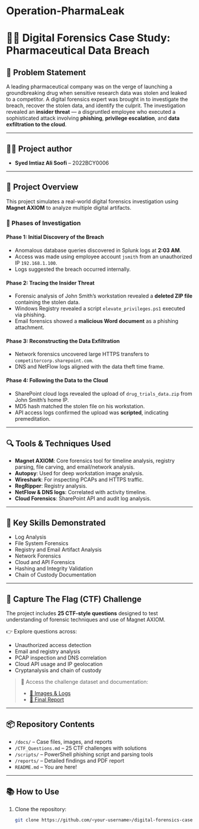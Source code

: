 # Operation-PharmaLeak

# 🕵️‍♂️ Digital Forensics Case Study: Pharmaceutical Data Breach

## 📌 Problem Statement

A leading pharmaceutical company was on the verge of launching a groundbreaking drug when sensitive research data was stolen and leaked to a competitor. A digital forensics expert was brought in to investigate the breach, recover the stolen data, and identify the culprit. The investigation revealed an **insider threat** — a disgruntled employee who executed a sophisticated attack involving **phishing**, **privilege escalation**, and **data exfiltration to the cloud**.

---

## 👨‍💻 Project author
- **Syed Imtiaz Ali Soofi** – 2022BCY0006  
---

## 📖 Project Overview

This project simulates a real-world digital forensics investigation using **Magnet AXIOM** to analyze multiple digital artifacts.

### 🧩 Phases of Investigation

#### Phase 1: Initial Discovery of the Breach
- Anomalous database queries discovered in Splunk logs at **2:03 AM**.
- Access was made using employee account `jsmith` from an unauthorized IP `192.168.1.100`.
- Logs suggested the breach occurred internally.

#### Phase 2: Tracing the Insider Threat
- Forensic analysis of John Smith’s workstation revealed a **deleted ZIP file** containing the stolen data.
- Windows Registry revealed a script `elevate_privileges.ps1` executed via phishing.
- Email forensics showed a **malicious Word document** as a phishing attachment.

#### Phase 3: Reconstructing the Data Exfiltration
- Network forensics uncovered large HTTPS transfers to `competitorcorp.sharepoint.com`.
- DNS and NetFlow logs aligned with the data theft time frame.

#### Phase 4: Following the Data to the Cloud
- SharePoint cloud logs revealed the upload of `drug_trials_data.zip` from John Smith’s home IP.
- MD5 hash matched the stolen file on his workstation.
- API access logs confirmed the upload was **scripted**, indicating premeditation.

---

## 🔍 Tools & Techniques Used

- **Magnet AXIOM**: Core forensics tool for timeline analysis, registry parsing, file carving, and email/network analysis.
- **Autopsy**: Used for deep workstation image analysis.
- **Wireshark**: For inspecting PCAPs and HTTPS traffic.
- **RegRipper**: Registry analysis.
- **NetFlow & DNS logs**: Correlated with activity timeline.
- **Cloud Forensics**: SharePoint API and audit log analysis.

---

## 🧠 Key Skills Demonstrated

- Log Analysis  
- File System Forensics  
- Registry and Email Artifact Analysis  
- Network Forensics  
- Cloud and API Forensics  
- Hashing and Integrity Validation  
- Chain of Custody Documentation  

---

## 🎯 Capture The Flag (CTF) Challenge

The project includes **25 CTF-style questions** designed to test understanding of forensic techniques and use of Magnet AXIOM.

👉 Explore questions across:
- Unauthorized access detection
- Email and registry analysis
- PCAP inspection and DNS correlation
- Cloud API usage and IP geolocation
- Cryptanalysis and chain of custody

> 📁 Access the challenge dataset and documentation:
> - [🔗 Images & Logs](https://drive.google.com/drive/folders/1_w6jbBnqehmoQaVC5jXNhk9WJdiS6oNy?usp=drive_link)
> - [📄 Final Report](https://drive.google.com/drive/folders/1pSu3OHHVV6uJwfvFVGZ5u5rQOAiFRH4R?usp=drive_link)

---

## 📦 Repository Contents

- `/docs/` – Case files, images, and reports  
- `/CTF_Questions.md` – 25 CTF challenges with solutions  
- `/scripts/` – PowerShell phishing script and parsing tools  
- `/reports/` – Detailed findings and PDF report  
- `README.md` – You are here!

---

## 📚 How to Use

1. Clone the repository:
   ```bash
   git clone https://github.com/<your-username>/digital-forensics-case-study.git
